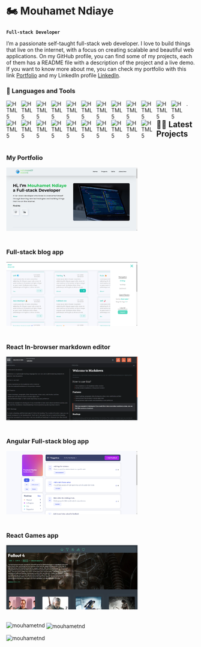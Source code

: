 # 🏍️ Mouhamet Ndiaye

**` Full-stack Developer `**

I’m a passionate self-taught full-stack web developer. I love to build things that live on the internet, with a focus on creating scalable and beautiful web applications. On my GitHub profile, you can find some of my projects, each of them has a README file with a description of the project and a live demo. If you want to know more about me, you can check my portfolio with this link [Portfolio](https://mouhametnd.com/) and my LinkedIn profile [LinkedIn](https://www.linkedin.com/in/mouhametnd/).


### 🧰 Languages and Tools

<img align="left" alt="HTML5" width="30px" style="padding-right:10px;"  src="https://cdn.jsdelivr.net/gh/devicons/devicon/icons/typescript/typescript-original.svg" />
<img align="left" alt="HTML5" width="30px" style="padding-right:10px;"  src="https://cdn.jsdelivr.net/gh/devicons/devicon/icons/javascript/javascript-original.svg" />
<img align="left" alt="HTML5" width="30px" style="padding-right:10px;"  src="https://cdn.jsdelivr.net/gh/devicons/devicon/icons/react/react-original.svg" />
<img align="left" alt="HTML5" width="30px" style="padding-right:10px;"  src="https://cdn.jsdelivr.net/gh/devicons/devicon/icons/redux/redux-original.svg" />
<img align="left" alt="HTML5" width="30px" style="padding-right:10px;"  src="https://res.cloudinary.com/practicaldev/image/fetch/s--vtI2NHvd--/c_imagga_scale,f_auto,fl_progressive,h_900,q_auto,w_1600/https://dev-to-uploads.s3.amazonaws.com/uploads/articles/q0lj87mz6whntv2zbxdm.png" />
<img align="left" alt="HTML5" width="30px" style="padding-right:10px;"  src="https://cdn.jsdelivr.net/gh/devicons/devicon/icons/nodejs/nodejs-original.svg" />
<img align="left" alt="HTML5" width="30px" style="padding-right:10px;"  src="https://cdn.jsdelivr.net/gh/devicons/devicon/icons/express/express-original-wordmark.svg" />
<img align="left" alt="HTML5" width="30px" style="padding-right:10px;"  src="https://cdn.jsdelivr.net/gh/devicons/devicon/icons/mongodb/mongodb-original-wordmark.svg" />
<img align="left" alt="HTML5" width="30px" style="padding-right:10px;"  src="https://seeklogo.com//images/J/json-web-tokens-jwt-io-logo-C003DEC47A-seeklogo.com.png" />
<img align="left" alt="HTML5" width="30px" style="padding-right:10px;"  src="https://cms-assets.tutsplus.com/uploads/users/34/posts/29527/preview_image/mongoose.jpg" />
<img align="left" alt="HTML5" width="30px" style="padding-right:10px;"  src="https://cdn.icon-icons.com/icons2/2107/PNG/512/file_type_ejs_icon_130626.png" />
<img align="left" alt="HTML5" width="30px" style="padding-right:10px;"  src="https://cdn.jsdelivr.net/gh/devicons/devicon/icons/angularjs/angularjs-plain.svg" />
<img align="left" alt="HTML5" width="30px" style="padding-right:10px;"  src="https://ngrx.io/assets/images/badge.svg" />
<img align="left" alt="HTML5" width="30px" style="padding-right:10px;"  src="https://rxjs.dev/generated/images/marketing/home/Rx_Logo-512-512.png" />
<img align="left" alt="HTML5" width="30px" style="padding-right:10px;"  src="https://cdn.jsdelivr.net/gh/devicons/devicon/icons/css3/css3-original.svg" />
<img align="left" alt="HTML5" width="30px" style="padding-right:10px;"  src="https://cdn.jsdelivr.net/gh/devicons/devicon/icons/tailwindcss/tailwindcss-original-wordmark.svg" />
<img align="left" alt="HTML5" width="30px" style="padding-right:10px;"  src="https://cdn.jsdelivr.net/gh/devicons/devicon/icons/sass/sass-original.svg" />
<img align="left" alt="HTML5" width="30px" style="padding-right:10px;"  src="https://raw.githubusercontent.com/styled-components/brand/master/styled-components.png" />
<img align="left" alt="HTML5" width="30px" style="padding-right:10px;"  src="https://cdn-icons-png.flaticon.com/512/174/174854.png" />
<img align="left" alt="HTML5" width="30px" style="padding-right:10px;"  src="https://cdn.jsdelivr.net/gh/devicons/devicon/icons/git/git-original.svg" />
<img align="left" alt="HTML5" width="30px" style="padding-right:10px;"  src="https://cdn.jsdelivr.net/gh/devicons/devicon/icons/npm/npm-original-wordmark.svg" />
<img align="left" alt="HTML5" width="30px" style="padding-right:10px;"  src="https://ajv.js.org/img/ajv.png" />.



## 🧑‍💻 Latest Projects 
<div style='display: grid;  grid-template-columns: repeat(auto-fit, minmax(300px, 1fr)); gap:20px '>
<div>

### My Portfolio

<a href="https://mouhametnd.com/" target='_blank'>
<img src='./projects-imgs/portfolio.png' width='100%' style='max-width:350px; margin-left: auto; margin-right: auto;' >
</a>
</div>
<div>

### Full-stack blog app

<a href="https://mouhametnd-blog-app.netlify.app" target='_blank'>
<img src='./projects-imgs/blog-app-img.webp' width='100%' style='max-width:350px; margin-left: auto; margin-right: auto;' >
</a>
</div>
<div>

### React In-browser markdown editor

<a href="https://mouhametnd-blog-app.netlify.app" target='_blank'>
<img src='./projects-imgs/in-browser-markdown-editor-img.webp' width='100%' style='max-width:350px; margin-left: auto; margin-right: auto;' >
</a>
</div>
<div>

### Angular Full-stack blog app

<a href="https://mouhametnd-markdown-editor.netlify.app/" target='_blank'>
<img src='./projects-imgs/product-feedback-img.png' width='100%' style='max-width:350px; margin-left: auto; margin-right: auto;' >
</a>
</div>
<div>

### React Games app

<a href="https://mouhametnd-games-app.netlify.app/" target='_blank'>
<img src='./projects-imgs/games-app-img.webp' width='100%' style='max-width:350px; margin-left: auto; margin-right: auto;' >
</a>
</div>
</div>

<br/>

<p><img align="left" src="https://github-readme-stats.vercel.app/api/top-langs?username=mouhametnd&show_icons=true&locale=en&layout=compact" alt="mouhametnd" /></p>

<p>&nbsp;<img align="center" src="https://github-readme-stats.vercel.app/api?username=mouhametnd&show_icons=true&locale=en" alt="mouhametnd" /></p>

<p><img align="center" src="https://github-readme-streak-stats.herokuapp.com/?user=mouhametnd&" alt="mouhametnd" /></p>
